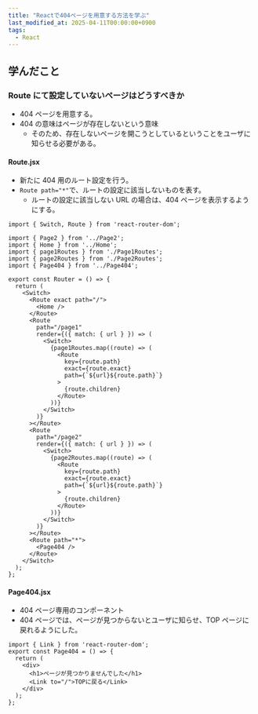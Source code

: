 ```yaml
---
title: "Reactで404ページを用意する方法を学ぶ"
last_modified_at: 2025-04-11T00:00:00+0900
tags:
  - React
---
```


## 学んだこと

### Route にて設定していないページはどうすべきか

- 404 ページを用意する。
- 404 の意味はページが存在しないという意味
  - そのため、存在しないページを開こうとしているということをユーザに知らせる必要がある。

#### Route.jsx

- 新たに 404 用のルート設定を行う。
- `Route path="*"`で、ルートの設定に該当しないものを表す。
  - ルートの設定に該当しない URL の場合は、404 ページを表示するようにする。

```
import { Switch, Route } from 'react-router-dom';

import { Page2 } from '../Page2';
import { Home } from '../Home';
import { page1Routes } from './Page1Routes';
import { page2Routes } from './Page2Routes';
import { Page404 } from '../Page404';

export const Router = () => {
  return (
    <Switch>
      <Route exact path="/">
        <Home />
      </Route>
      <Route
        path="/page1"
        render={({ match: { url } }) => (
          <Switch>
            {page1Routes.map((route) => (
              <Route
                key={route.path}
                exact={route.exact}
                path={`${url}${route.path}`}
              >
                {route.children}
              </Route>
            ))}
          </Switch>
        )}
      ></Route>
      <Route
        path="/page2"
        render={({ match: { url } }) => (
          <Switch>
            {page2Routes.map((route) => (
              <Route
                key={route.path}
                exact={route.exact}
                path={`${url}${route.path}`}
              >
                {route.children}
              </Route>
            ))}
          </Switch>
        )}
      ></Route>
      <Route path="*">
        <Page404 />
      </Route>
    </Switch>
  );
};

```

#### Page404.jsx

- 404 ページ専用のコンポーネント
- 404 ページでは、ページが見つからないとユーザに知らせ、TOP ページに戻れるようにした。

```
import { Link } from 'react-router-dom';
export const Page404 = () => {
  return (
    <div>
      <h1>ページが見つかりませんでした</h1>
      <Link to="/">TOPに戻る</Link>
    </div>
  );
};

```
